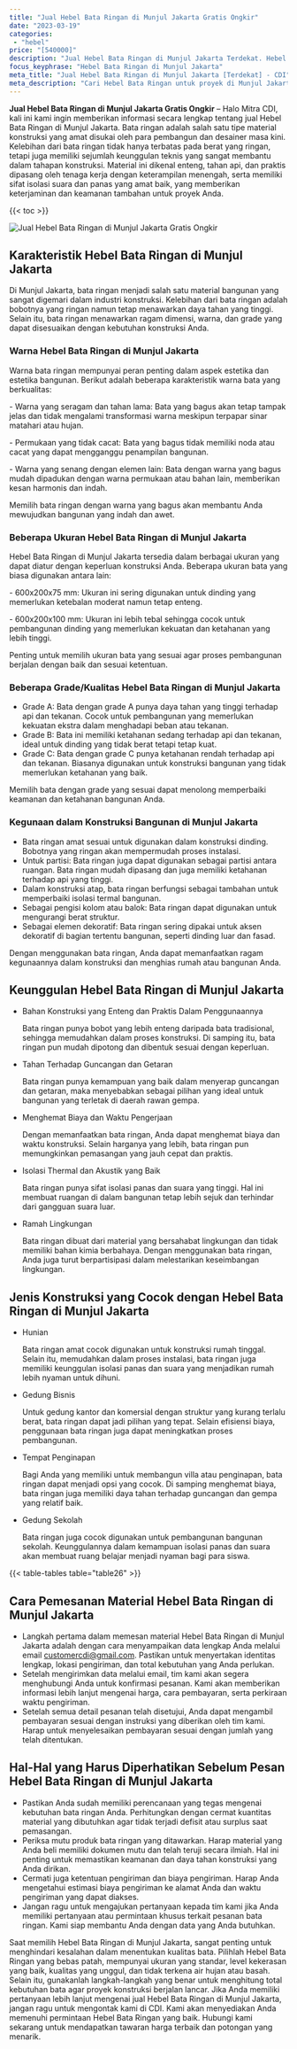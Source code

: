 ```yaml
---
title: "Jual Hebel Bata Ringan di Munjul Jakarta Gratis Ongkir"
date: "2023-03-19"
categories:
 - "hebel"
price: "[540000]"
description: "Jual Hebel Bata Ringan di Munjul Jakarta Terdekat. Hebel Bata Ringan ini sering digunakan dalam proyek pembangunan sebagai bahan bangunan dinding yang kuat dan awet. Hubungi kami untuk informasi lebih lanjut."
focus_keyphrase: "Hebel Bata Ringan di Munjul Jakarta"
meta_title: "Jual Hebel Bata Ringan di Munjul Jakarta [Terdekat] - CDI"
meta_description: "Cari Hebel Bata Ringan untuk proyek di Munjul Jakarta? Kami memiliki Hebel Bata Ringan berkualitas untuk bahan bangunan dinding. Segera dapatkan penawaran terbaik."
---
```


**Jual Hebel Bata Ringan di Munjul Jakarta Gratis Ongkir** – Halo Mitra CDI, kali ini kami ingin memberikan informasi secara lengkap tentang jual Hebel Bata Ringan di Munjul Jakarta. Bata ringan adalah salah satu tipe material konstruksi yang amat disukai oleh para pembangun dan desainer masa kini. Kelebihan dari bata ringan tidak hanya terbatas pada berat yang ringan, tetapi juga memiliki sejumlah keunggulan teknis yang sangat membantu dalam tahapan konstruksi. Material ini dikenal enteng, tahan api, dan praktis dipasang oleh tenaga kerja dengan keterampilan menengah, serta memiliki sifat isolasi suara dan panas yang amat baik, yang memberikan keterjaminan dan keamanan tambahan untuk proyek Anda.

{{< toc >}}

![Jual Hebel Bata Ringan di Munjul Jakarta Gratis Ongkir](/images/hebel/hebel-bataringan-08.jpg)

## Karakteristik Hebel Bata Ringan di Munjul Jakarta

Di Munjul Jakarta, bata ringan menjadi salah satu material bangunan yang sangat digemari dalam industri konstruksi. Kelebihan dari bata ringan adalah bobotnya yang ringan namun tetap menawarkan daya tahan yang tinggi. Selain itu, bata ringan menawarkan ragam dimensi, warna, dan grade yang dapat disesuaikan dengan kebutuhan konstruksi Anda.

### Warna Hebel Bata Ringan di Munjul Jakarta

Warna bata ringan mempunyai peran penting dalam aspek estetika dan estetika bangunan. Berikut adalah beberapa karakteristik warna bata yang berkualitas:

\- Warna yang seragam dan tahan lama: Bata yang bagus akan tetap tampak jelas dan tidak mengalami transformasi warna meskipun terpapar sinar matahari atau hujan.

\- Permukaan yang tidak cacat: Bata yang bagus tidak memiliki noda atau cacat yang dapat mengganggu penampilan bangunan.

\- Warna yang senang dengan elemen lain: Bata dengan warna yang bagus mudah dipadukan dengan warna permukaan atau bahan lain, memberikan kesan harmonis dan indah.

Memilih bata ringan dengan warna yang bagus akan membantu Anda mewujudkan bangunan yang indah dan awet.

### Beberapa Ukuran Hebel Bata Ringan di Munjul Jakarta

Hebel Bata Ringan di Munjul Jakarta tersedia dalam berbagai ukuran yang dapat diatur dengan keperluan konstruksi Anda. Beberapa ukuran bata yang biasa digunakan antara lain:

\- 600x200x75 mm: Ukuran ini sering digunakan untuk dinding yang memerlukan ketebalan moderat namun tetap enteng.

\- 600x200x100 mm: Ukuran ini lebih tebal sehingga cocok untuk pembangunan dinding yang memerlukan kekuatan dan ketahanan yang lebih tinggi.

Penting untuk memilih ukuran bata yang sesuai agar proses pembangunan berjalan dengan baik dan sesuai ketentuan.

### Beberapa Grade/Kualitas Hebel Bata Ringan di Munjul Jakarta

*   Grade A: Bata dengan grade A punya daya tahan yang tinggi terhadap api dan tekanan. Cocok untuk pembangunan yang memerlukan kekuatan ekstra dalam menghadapi beban atau tekanan.
*   Grade B: Bata ini memiliki ketahanan sedang terhadap api dan tekanan, ideal untuk dinding yang tidak berat tetapi tetap kuat.
*   Grade C: Bata dengan grade C punya ketahanan rendah terhadap api dan tekanan. Biasanya digunakan untuk konstruksi bangunan yang tidak memerlukan ketahanan yang baik.

Memilih bata dengan grade yang sesuai dapat menolong memperbaiki keamanan dan ketahanan bangunan Anda.

### Kegunaan dalam Konstruksi Bangunan di Munjul Jakarta

*   Bata ringan amat sesuai untuk digunakan dalam konstruksi dinding. Bobotnya yang ringan akan mempermudah proses instalasi.
*   Untuk partisi: Bata ringan juga dapat digunakan sebagai partisi antara ruangan. Bata ringan mudah dipasang dan juga memiliki ketahanan terhadap api yang tinggi.
*   Dalam konstruksi atap, bata ringan berfungsi sebagai tambahan untuk memperbaiki isolasi termal bangunan.
*   Sebagai pengisi kolom atau balok: Bata ringan dapat digunakan untuk mengurangi berat struktur.
*   Sebagai elemen dekoratif: Bata ringan sering dipakai untuk aksen dekoratif di bagian tertentu bangunan, seperti dinding luar dan fasad.

Dengan menggunakan bata ringan, Anda dapat memanfaatkan ragam kegunaannya dalam konstruksi dan menghias rumah atau bangunan Anda.

## Keunggulan Hebel Bata Ringan di Munjul Jakarta

*   Bahan Konstruksi yang Enteng dan Praktis Dalam Penggunaannya

    Bata ringan punya bobot yang lebih enteng daripada bata tradisional, sehingga memudahkan dalam proses konstruksi. Di samping itu, bata ringan pun mudah dipotong dan dibentuk sesuai dengan keperluan.
*   Tahan Terhadap Guncangan dan Getaran

    Bata ringan punya kemampuan yang baik dalam menyerap guncangan dan getaran, maka menyebabkan sebagai pilihan yang ideal untuk bangunan yang terletak di daerah rawan gempa.
*   Menghemat Biaya dan Waktu Pengerjaan

    Dengan memanfaatkan bata ringan, Anda dapat menghemat biaya dan waktu konstruksi. Selain harganya yang lebih, bata ringan pun memungkinkan pemasangan yang jauh cepat dan praktis.
*   Isolasi Thermal dan Akustik yang Baik

    Bata ringan punya sifat isolasi panas dan suara yang tinggi. Hal ini membuat ruangan di dalam bangunan tetap lebih sejuk dan terhindar dari gangguan suara luar.
*   Ramah Lingkungan

    Bata ringan dibuat dari material yang bersahabat lingkungan dan tidak memiliki bahan kimia berbahaya. Dengan menggunakan bata ringan, Anda juga turut berpartisipasi dalam melestarikan keseimbangan lingkungan.

## Jenis Konstruksi yang Cocok dengan Hebel Bata Ringan di Munjul Jakarta

*   Hunian

    Bata ringan amat cocok digunakan untuk konstruksi rumah tinggal. Selain itu, memudahkan dalam proses instalasi, bata ringan juga memiliki keunggulan isolasi panas dan suara yang menjadikan rumah lebih nyaman untuk dihuni.
*   Gedung Bisnis

    Untuk gedung kantor dan komersial dengan struktur yang kurang terlalu berat, bata ringan dapat jadi pilihan yang tepat. Selain efisiensi biaya, penggunaan bata ringan juga dapat meningkatkan proses pembangunan.
*   Tempat Penginapan

    Bagi Anda yang memiliki untuk membangun villa atau penginapan, bata ringan dapat menjadi opsi yang cocok. Di samping menghemat biaya, bata ringan juga memiliki daya tahan terhadap guncangan dan gempa yang relatif baik.
*   Gedung Sekolah

    Bata ringan juga cocok digunakan untuk pembangunan bangunan sekolah. Keunggulannya dalam kemampuan isolasi panas dan suara akan membuat ruang belajar menjadi nyaman bagi para siswa.

{{< table-tables table="table26" >}}

## Cara Pemesanan Material Hebel Bata Ringan di Munjul Jakarta

*   Langkah pertama dalam memesan material Hebel Bata Ringan di Munjul Jakarta adalah dengan cara menyampaikan data lengkap Anda melalui email customercdi@gmail.com. Pastikan untuk menyertakan identitas lengkap, lokasi pengiriman, dan total kebutuhan yang Anda perlukan.
*   Setelah mengirimkan data melalui email, tim kami akan segera menghubungi Anda untuk konfirmasi pesanan. Kami akan memberikan informasi lebih lanjut mengenai harga, cara pembayaran, serta perkiraan waktu pengiriman.
*   Setelah semua detail pesanan telah disetujui, Anda dapat mengambil pembayaran sesuai dengan instruksi yang diberikan oleh tim kami. Harap untuk menyelesaikan pembayaran sesuai dengan jumlah yang telah ditentukan.

## Hal-Hal yang Harus Diperhatikan Sebelum Pesan Hebel Bata Ringan di Munjul Jakarta

*   Pastikan Anda sudah memiliki perencanaan yang tegas mengenai kebutuhan bata ringan Anda. Perhitungkan dengan cermat kuantitas material yang dibutuhkan agar tidak terjadi defisit atau surplus saat pemasangan.
*   Periksa mutu produk bata ringan yang ditawarkan. Harap material yang Anda beli memiliki dokumen mutu dan telah teruji secara ilmiah. Hal ini penting untuk memastikan keamanan dan daya tahan konstruksi yang Anda dirikan.
*   Cermati juga ketentuan pengiriman dan biaya pengiriman. Harap Anda mengetahui estimasi biaya pengiriman ke alamat Anda dan waktu pengiriman yang dapat diakses.
*   Jangan ragu untuk mengajukan pertanyaan kepada tim kami jika Anda memiliki pertanyaan atau permintaan khusus terkait pesanan bata ringan. Kami siap membantu Anda dengan data yang Anda butuhkan.

Saat memilih Hebel Bata Ringan di Munjul Jakarta, sangat penting untuk menghindari kesalahan dalam menentukan kualitas bata. Pilihlah Hebel Bata Ringan yang bebas patah, mempunyai ukuran yang standar, level kekerasan yang baik, kualitas yang unggul, dan tidak terkena air hujan atau basah. Selain itu, gunakanlah langkah-langkah yang benar untuk menghitung total kebutuhan bata agar proyek konstruksi berjalan lancar. Jika Anda memiliki pertanyaan lebih lanjut mengenai jual Hebel Bata Ringan di Munjul Jakarta, jangan ragu untuk mengontak kami di CDI. Kami akan menyediakan Anda memenuhi permintaan Hebel Bata Ringan yang baik. Hubungi kami sekarang untuk mendapatkan tawaran harga terbaik dan potongan yang menarik.